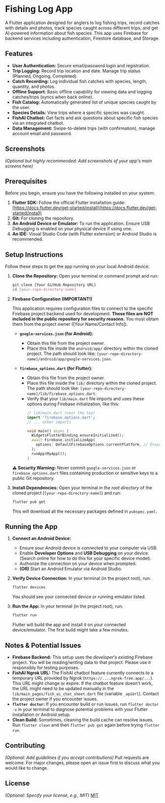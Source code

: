 # Fishing Log App

A Flutter application designed for anglers to log fishing trips, record catches with details and photos, track species caught across different trips, and get AI-powered information about fish species. This app uses Firebase for backend services including authentication, Firestore database, and Storage.

## Features

*   **User Authentication:** Secure email/password login and registration.
*   **Trip Logging:** Record trip location and date. Manage trip status (Planned, Ongoing, Completed).
*   **Catch Recording:** Log individual fish catches with species, length, quantity, and photos.
*   **Offline Support:** Basic offline capability for viewing data and logging catches/trips (syncs when back online).
*   **Fish Catalog:** Automatically generated list of unique species caught by the user.
*   **Species Details:** View trips where a specific species was caught.
*   **FishAI Chatbot:** Get facts and ask questions about specific fish species via an integrated chatbot.
*   **Data Management:** Swipe-to-delete trips (with confirmation), manage account email and password.

## Screenshots

*(Optional but highly recommended: Add screenshots of your app's main screens here)*


## Prerequisites

Before you begin, ensure you have the following installed on your system:

1.  **Flutter SDK:** Follow the official Flutter installation guide: [https://docs.flutter.dev/get-started/install](https://docs.flutter.dev/get-started/install)
2.  **Git:** For cloning the repository.
3.  **An Android Device or Emulator:** To run the application. Ensure USB Debugging is enabled on your physical device if using one.
4.  **An IDE:** Visual Studio Code (with Flutter extension) or Android Studio is recommended.

## Setup Instructions

Follow these steps to get the app running on your local Android device:

1.  **Clone the Repository:**
    Open your terminal or command prompt and run:
    ```bash
    git clone [Your GitHub Repository URL]
    cd [your-repo-directory-name]
    ```

2.  **Firebase Configuration (IMPORTANT!)**

    This application requires configuration files to connect to the specific Firebase project backend used for development. **These files are NOT included in the public repository for security reasons.** You must obtain them from the project owner ([Your Name/Contact Info]).

    *   **`google-services.json` (for Android):**
        *   Obtain this file from the project owner.
        *   Place this file inside the `android/app/` directory within the cloned project. The path should look like: `[your-repo-directory-name]/android/app/google-services.json`.

    *   **`firebase_options.dart` (for Flutter):**
        *   Obtain this file from the project owner.
        *   Place this file inside the `lib/` directory within the cloned project. The path should look like: `[your-repo-directory-name]/lib/firebase_options.dart`.
        *   Verify that your `lib/main.dart` file imports and uses these options during Firebase initialization, like this:
            ```dart
            // lib/main.dart (near the top)
            import 'firebase_options.dart';
            // ... other imports

            void main() async {
              WidgetsFlutterBinding.ensureInitialized();
              await Firebase.initializeApp(
                options: DefaultFirebaseOptions.currentPlatform, // Ensure this line uses the import
              );
              runApp(MyApp());
            }
            ```

    **⚠️ Security Warning:** Never commit `google-services.json` or `firebase_options.dart` files containing production or sensitive keys to a public Git repository.

3.  **Install Dependencies:**
    Open your terminal *in the root directory* of the cloned project (`[your-repo-directory-name]`) and run:
    ```bash
    flutter pub get
    ```
    This will download all the necessary packages defined in `pubspec.yaml`.

## Running the App

1.  **Connect an Android Device:**
    *   Ensure your Android device is connected to your computer via USB.
    *   Enable **Developer Options** and **USB Debugging** on your device. (Search online for how to do this for your specific device model).
    *   Authorize the connection on your device when prompted.
    *   **(OR)** Start an Android Emulator via Android Studio.

2.  **Verify Device Connection:**
    In your terminal (in the project root), run:
    ```bash
    flutter devices
    ```
    You should see your connected device or running emulator listed.

3.  **Run the App:**
    In your terminal (in the project root), run:
    ```bash
    flutter run
    ```
    Flutter will build the app and install it on your connected device/emulator. The first build might take a few minutes.

## Notes & Potential Issues

*   **Firebase Backend:** This setup uses the *developer's existing* Firebase project. You will be reading/writing data to that project. Please use it responsibly for testing purposes.
*   **FishAI Ngrok URL:** The FishAI chatbot feature currently connects to a temporary URL provided by Ngrok (`https://....ngrok-free.app/...`). This URL might change or expire. If the chatbot feature doesn't work, the URL might need to be updated manually in the `lib/main_pages/fish_ai_chat_sheet.dart` file (variable `_apiUrl`). Contact the project owner if you encounter issues.
*   **`flutter doctor`:** If you encounter build or run issues, run `flutter doctor -v` in your terminal to diagnose potential problems with your Flutter installation or Android setup.
*   **Clean Build:** Sometimes, cleaning the build cache can resolve issues. Run `flutter clean` and then `flutter pub get` again before trying `flutter run`.

## Contributing

*(Optional: Add guidelines if you accept contributions)*
Pull requests are welcome. For major changes, please open an issue first to discuss what you would like to change.

## License

*(Optional: Specify your license, e.g., MIT)*
[MIT](https://choosealicense.com/licenses/mit/)